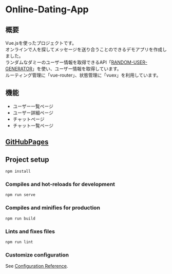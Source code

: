 # Online-Dating-App

## 概要
Vue.jsを使ったプロジェクトです。  
オンラインで人を探してメッセージを送り合うことのできるデモアプリを作成しました。  
ランダムなダミーのユーザー情報を取得できるAPI「[RANDOM-USER-GENERATOR]("https://randomuser.me/)」を使い、ユーザー情報を取得しています。  
ルーティング管理に「vue-router」、状態管理に「vuex」を利用しています。



## 機能
- ユーザー一覧ページ
- ユーザー詳細ページ
- チャットページ
- チャット一覧ページ



## [GitHubPages](https://pkoky.github.io/OnlineDatingApp_JavaScript/)




## Project setup
```
npm install
```

### Compiles and hot-reloads for development
```
npm run serve
```

### Compiles and minifies for production
```
npm run build
```

### Lints and fixes files
```
npm run lint
```

### Customize configuration
See [Configuration Reference](https://cli.vuejs.org/config/).
